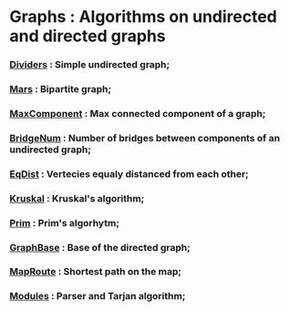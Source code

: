 # Graphs : Algorithms on undirected and directed graphs

### [Dividers](./Dividers) : Simple undirected graph;  

### [Mars](./Mars) : Bipartite graph;  

### [MaxComponent](./MaxComponent) : Max connected component of a graph;  

### [BridgeNum](./BridgeNum) : Number of bridges between components of an undirected graph;  

### [EqDist](./EqDist) : Vertecies equaly distanced from each other;  

### [Kruskal](./Kruskal) : Kruskal's algorithm;  

### [Prim](./Prim) : Prim's algorhytm;  

### [GraphBase](./GraphBase) : Base of the directed graph;  

### [MapRoute](./MapRoute) : Shortest path on the map;  

### [Modules](./Modules) : Parser and Tarjan algorithm;  